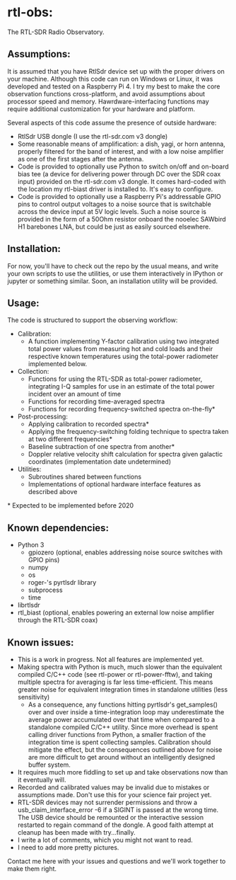 # rtl-obs:
The RTL-SDR Radio Observatory.

## Assumptions:

It is assumed that you have RtlSdr device set up with the proper drivers on your machine. Although this code can run on Windows or Linux, it was developed and tested on a Raspberry Pi 4. I try my best to make the core observation functions cross-platform, and avoid assumptions about processor speed and memory. Hawrdware-interfacing functions may require additional customization for your hardware and platform.

Several aspects of this code assume the presence of outside hardware:
- RtlSdr USB dongle (I use the rtl-sdr.com v3 dongle)
- Some reasonable means of amplification: a dish, yagi, or horn antenna, properly filtered for the band of interest, and with a low noise amplifier as one of the first stages after the antenna.
- Code is provided to optionally use Python to switch on/off and on-board bias tee (a device for delivering power through DC over the SDR coax input) provided on the rtl-sdr.com v3 dongle. It comes hard-coded with the location my rtl-biast driver is installed to. It's easy to configure.
- Code is provided to optionally use a Raspberry Pi's addressable GPIO pins to control output voltages to a noise source that is switchable across the device input at 5V logic levels. Such a noise source is provided in the form of a 50Ohm resistor onboard the nooelec SAWbird H1 barebones LNA, but could be just as easily sourced elsewhere.

## Installation:
For now, you'll have to check out the repo by the usual means, and write your own scripts to use the utilities, or use them interactively in IPython or jupyter or something similar. Soon, an installation utility will be provided.

## Usage:
The code is structured to support the observing workflow:
- Calibration:
  - A function implementing Y-factor calibration using two integrated total power values from measuring hot and cold loads and their respective known temperatures using the total-power radiometer implemented below.
- Collection:
  - Functions for using the RTL-SDR as total-power radiometer, integrating I-Q samples for use in an estimate of the total power incident over an amount of time
  - Functions for recording time-averaged spectra
  - Functions for recording frequency-switched spectra on-the-fly*
- Post-processing:
  - Applying calibration to recorded spectra*
  - Applying the frequency-switching folding technique to spectra taken at two different frequencies*
  - Baseline subtraction of one spectra from another*
  - Doppler relative velocity shift calculation for spectra given galactic coordinates (implementation date undetermined)
- Utilities:
  - Subroutines shared between functions
  - Implementations of optional hardware interface features as described above

\* Expected to be implemented before 2020

## Known dependencies:
- Python 3
  - gpiozero (optional, enables addressing noise source switches with GPIO pins)
  - numpy
  - os
  - roger-'s pyrtlsdr library
  - subprocess
  - time
- librtlsdr
- rtl_biast (optional, enables powering an external low noise amplifier through the RTL-SDR coax)

## Known issues:
- This is a work in progress. Not all features are implemented yet.
- Making spectra with Python is much, much slower than the equivalent compiled C/C++ code (see rtl-power or rtl-power-fftw), and taking multiple spectra for averaging is far less time-efficient. This means greater noise for equivalent integration times in standalone utilities (less sensitivity)
  - As a consequence, any functions hitting pyrtlsdr's get_samples() over and over inside a time-integration loop may underestimate the average power accumulated over that time when compared to a standalone compiled C/C++ utility. Since more overhead is spent calling driver functions from Python, a smaller fraction of the integration time is spent collecting samples. Calibration should mitigate the effect, but the consequences outlined above for noise are more difficult to get around without an intelligently designed buffer system.
- It requires much more fiddling to set up and take observations now than it eventually will. 
- Recorded and calibrated values may be invalid due to mistakes or assumptions made. Don't use this for your science fair project yet.
- RTL-SDR devices may not surrender permissions and throw a usb_claim_interface_error -6 if a SIGINT is passed at the wrong time. The USB device should be remounted or the interactive session restarted to regain command of the dongle. A good faith attempt at cleanup has been made with try...finally.
- I write a lot of comments, which you might not want to read.
- I need to add more pretty pictures.

Contact me here with your issues and questions and we'll work together to make them right. 
